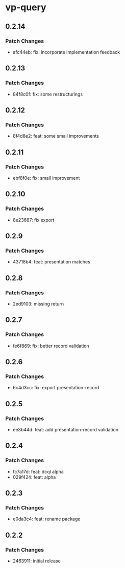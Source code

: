 # vp-query

## 0.2.14

### Patch Changes

- afc44eb: fix: incorporate implementation feedback

## 0.2.13

### Patch Changes

- 84f8c0f: fix: some restructurings

## 0.2.12

### Patch Changes

- 8f4d8e2: feat: some small improvements

## 0.2.11

### Patch Changes

- ebf8f0e: fix: small improvement

## 0.2.10

### Patch Changes

- 8e23667: fix export

## 0.2.9

### Patch Changes

- 43718b4: feat: presentation matches

## 0.2.8

### Patch Changes

- 2ed9103: missing return

## 0.2.7

### Patch Changes

- fe6f869: fix: better record validation

## 0.2.6

### Patch Changes

- 6c4d3cc: fix: export presentation-record

## 0.2.5

### Patch Changes

- ee3b44d: feat: add presentation-record validation

## 0.2.4

### Patch Changes

- fc7a17d: feat: dcql alpha
- 029f424: feat: alpha

## 0.2.3

### Patch Changes

- e0da3c4: feat: rename package

## 0.2.2

### Patch Changes

- 2463911: initial release
